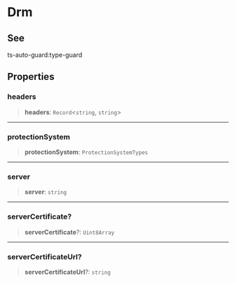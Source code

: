 # Drm

## See

ts-auto-guard:type-guard

## Properties

### headers

> **headers**: `Record`<`string`, `string`>

***

### protectionSystem

> **protectionSystem**: `ProtectionSystemTypes`

***

### server

> **server**: `string`

***

### serverCertificate?

> **serverCertificate**?: `Uint8Array`

***

### serverCertificateUrl?

> **serverCertificateUrl**?: `string`
